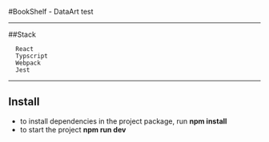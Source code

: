 #BookShelf - DataArt test 

***
##Stack
```
  React
  Typscript
  Webpack
  Jest

```
***
## Install
 * to install dependencies in the project package, run  __npm install__
 * to start the project __npm run dev__



